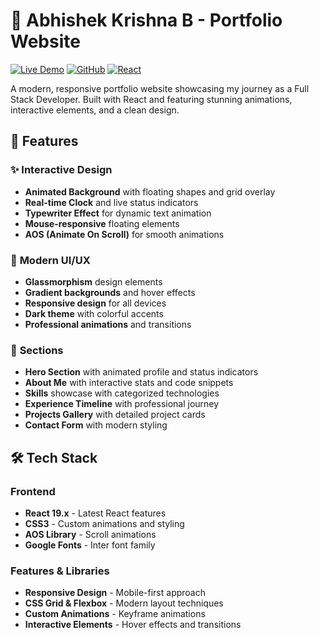 # 🚀 Abhishek Krishna B - Portfolio Website

[![Live Demo](https://img.shields.io/badge/Live%20Demo-View%20Portfolio-blue?style=for-the-badge&logo=vercel)](https://your-portfolio-link.vercel.app)
[![GitHub](https://img.shields.io/badge/GitHub-Source%20Code-black?style=for-the-badge&logo=github)](https://github.com/abhikrisb/my-portfolio)
[![React](https://img.shields.io/badge/React-18.x-61DAFB?style=for-the-badge&logo=react)](https://reactjs.org/)

A modern, responsive portfolio website showcasing my journey as a Full Stack Developer. Built with React and featuring stunning animations, interactive elements, and a clean design.

## 🌟 Features

### ✨ **Interactive Design**
- **Animated Background** with floating shapes and grid overlay
- **Real-time Clock** and live status indicators
- **Typewriter Effect** for dynamic text animation
- **Mouse-responsive** floating elements
- **AOS (Animate On Scroll)** for smooth animations

### 🎨 **Modern UI/UX**
- **Glassmorphism** design elements
- **Gradient backgrounds** and hover effects
- **Responsive design** for all devices
- **Dark theme** with colorful accents
- **Professional animations** and transitions

### 📱 **Sections**
- **Hero Section** with animated profile and status indicators
- **About Me** with interactive stats and code snippets
- **Skills** showcase with categorized technologies
- **Experience Timeline** with professional journey
- **Projects Gallery** with detailed project cards
- **Contact Form** with modern styling

## 🛠️ Tech Stack

### Frontend
- **React 19.x** - Latest React features
- **CSS3** - Custom animations and styling
- **AOS Library** - Scroll animations
- **Google Fonts** - Inter font family

### Features & Libraries
- **Responsive Design** - Mobile-first approach
- **CSS Grid & Flexbox** - Modern layout techniques
- **Custom Animations** - Keyframe animations
- **Interactive Elements** - Hover effects and transitions
